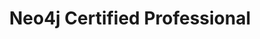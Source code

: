 ---
category: Certification
title: "Neo4j Certified Professional"
company: Neo4j Graph Academy
description: |
    La Certification Neo4j Certified Professional certifie les compétences dans la conception et le développement d'applications NoSQL basées sur des graphes, maîtrise des concepts de base de Neo4j et de Cypher. 
status: published
badgeUrl: /assets/images/badges/neo4j-certification.avif
certificationUrl: https://graphacademy.neo4j.com/u/5d29ba1b-929a-460e-ae4a-fd3222667eed/neo4j-certification/
layout: post
order: 40
sitemap: false
---